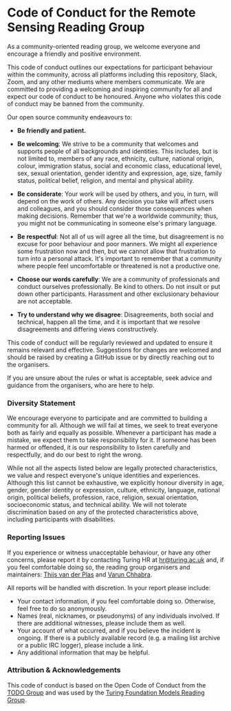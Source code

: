 # Code of Conduct for the Remote Sensing Reading Group

As a community-oriented reading group, we welcome everyone and encourage a 
friendly and positive environment.

This code of conduct outlines our expectations for participant behaviour within 
the community, across all platforms including this repository, Slack, Zoom, and 
any other mediums where members communicate. We are committed to providing a 
welcoming and inspiring community for all and expect our code of conduct to be 
honoured. Anyone who violates this code of conduct may be banned from the 
community.

Our open source community endeavours to:

- **Be friendly and patient.**

- **Be welcoming**: We strive to be a community that welcomes and supports 
  people of all backgrounds and identities. This includes, but is not limited 
  to, members of any race, ethnicity, culture, national origin, colour, 
  immigration status, social and economic class, educational level, sex, sexual 
  orientation, gender identity and expression, age, size, family status, 
  political belief, religion, and mental and physical ability.

- **Be considerate**: Your work will be used by others, and you, in turn, will 
  depend on the work of others. Any decision you take will affect users and 
  colleagues, and you should consider those consequences when making decisions. 
  Remember that we're a worldwide community; thus, you might not be communicating 
  in someone else's primary language.

- **Be respectful**: Not all of us will agree all the time, but disagreement is 
  no excuse for poor behaviour and poor manners. We might all experience some 
  frustration now and then, but we cannot allow that frustration to turn into a 
  personal attack. It's important to remember that a community where people feel 
  uncomfortable or threatened is not a productive one.

- **Choose our words carefully**: We are a community of 
  professionals and conduct ourselves professionally. Be kind to others. Do 
  not insult or put down other participants. Harassment and other exclusionary 
  behaviour are not acceptable.

- **Try to understand why we disagree**: Disagreements, both social and 
  technical, happen all the time, and it is important that we resolve 
  disagreements and differing views constructively.

This code of conduct will be regularly reviewed and updated to ensure it remains 
relevant and effective. Suggestions for changes are welcomed and should be 
raised by creating a GitHub issue or by directly reaching out to the organisers.

If you are unsure about the rules or what is acceptable, seek advice and 
guidance from the organisers, who are here to help.

### Diversity Statement

We encourage everyone to participate and are committed to building a community for all.
Although we will fail at times, we seek to treat everyone both as fairly and equally
as possible. Whenever a participant has made a mistake, we expect them to take
responsibility for it. If someone has been harmed or offended, it is our responsibility
to listen carefully and respectfully, and do our best to right the wrong.

While not all the aspects listed below are legally protected characteristics,
we value and respect everyone's unique identities and experiences. Although this 
list cannot be exhaustive, we explicitly honour diversity in age, gender, gender
identity or expression, culture, ethnicity, language, national origin, political
beliefs, profession, race, religion, sexual orientation, socioeconomic status, 
and technical ability. We will not tolerate discrimination based on any of the 
protected characteristics above, including participants with disabilities.

### Reporting Issues

If you experience or witness unacceptable behaviour, or have any other concerns, 
please report it by contacting Turing HR at [hr@turing.ac.uk](mailto:hr@turing.ac.uk) and, if you 
feel comfortable doing so, the reading group organisers and maintainers: 
[Thijs van der Plas](mailto:vanderplas@turing.ac.uk) and [Varun Chhabra](mailto:vchhabra@turing.ac.uk).

All reports will be handled with discretion. In your report please include:

- Your contact information, if you feel comfortable doing so. Otherwise, feel free to do so anonymously.
- Names (real, nicknames, or pseudonyms) of any individuals involved. If there are additional witnesses, please include them as well. 
- Your account of what occurred, and if you believe the incident is ongoing. If there is a publicly available record (e.g. a mailing list archive or a public IRC logger), please include a link.
- Any additional information that may be helpful.

### Attribution & Acknowledgements

This code of conduct is based on the Open Code of Conduct from the 
[TODO Group](https://github.com/todogroup/opencodeofconduct/) and was used by 
the [Turing Foundation Models Reading Group](https://github.com/alan-turing-institute/foundation-models-reading-group).
